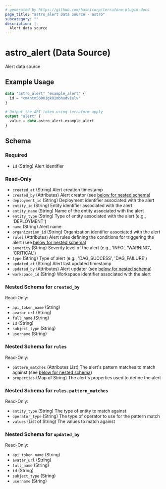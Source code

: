 ```yaml
---
# generated by https://github.com/hashicorp/terraform-plugin-docs
page_title: "astro_alert Data Source - astro"
subcategory: ""
description: |-
  Alert data source
---
```


# astro_alert (Data Source)

Alert data source

## Example Usage

```terraform
data "astro_alert" "example_alert" {
  id = "cm4ntm56001gk01mbhudv1elv"
}

# Output the API token using terraform apply
output "alert" {
  value = data.astro_alert.example_alert
}
```

<!-- schema generated by tfplugindocs -->
## Schema

### Required

- `id` (String) Alert identifier

### Read-Only

- `created_at` (String) Alert creation timestamp
- `created_by` (Attributes) Alert creator (see [below for nested schema](#nestedatt--created_by))
- `deployment_id` (String) Deployment identifier associated with the alert
- `entity_id` (String) Entity identifier associated with the alert
- `entity_name` (String) Name of the entity associated with the alert
- `entity_type` (String) Type of entity associated with the alert (e.g., 'DEPLOYMENT')
- `name` (String) Alert name
- `organization_id` (String) Organization identifier associated with the alert
- `rules` (Attributes) Alert rules defining the conditions for triggering the alert (see [below for nested schema](#nestedatt--rules))
- `severity` (String) Severity level of the alert (e.g., 'INFO', 'WARNING', 'CRITICAL')
- `type` (String) Type of alert (e.g., 'DAG_SUCCESS', 'DAG_FAILURE')
- `updated_at` (String) Alert last updated timestamp
- `updated_by` (Attributes) Alert updater (see [below for nested schema](#nestedatt--updated_by))
- `workspace_id` (String) Workspace identifier associated with the alert

<a id="nestedatt--created_by"></a>
### Nested Schema for `created_by`

Read-Only:

- `api_token_name` (String)
- `avatar_url` (String)
- `full_name` (String)
- `id` (String)
- `subject_type` (String)
- `username` (String)


<a id="nestedatt--rules"></a>
### Nested Schema for `rules`

Read-Only:

- `pattern_matches` (Attributes List) The alert's pattern matches to match against (see [below for nested schema](#nestedatt--rules--pattern_matches))
- `properties` (Map of String) The alert's properties used to define the alert

<a id="nestedatt--rules--pattern_matches"></a>
### Nested Schema for `rules.pattern_matches`

Read-Only:

- `entity_type` (String) The type of entity to match against
- `operator_type` (String) The type of operator to use for the pattern match
- `values` (List of String) The values to match against



<a id="nestedatt--updated_by"></a>
### Nested Schema for `updated_by`

Read-Only:

- `api_token_name` (String)
- `avatar_url` (String)
- `full_name` (String)
- `id` (String)
- `subject_type` (String)
- `username` (String)
